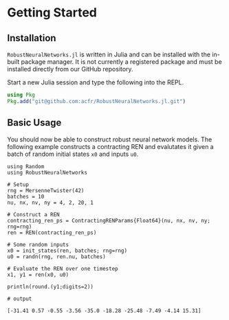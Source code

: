 # Getting Started

## Installation

`RobustNeuralNetworks.jl` is written in Julia and can be installed with the in-built package manager. It is not currently a registered package and must be installed directly from our GitHub repository.

Start a new Julia session and type the following into the REPL.
```julia
using Pkg
Pkg.add("git@github.com:acfr/RobustNeuralNetworks.jl.git")
```

## Basic Usage

You should now be able to construct robust neural network models. The following example constructs a contracting REN and evalutates it given a batch of random initial states `x0` and inputs `u0`.

```jldoctest
using Random
using RobustNeuralNetworks

# Setup
rng = MersenneTwister(42)
batches = 10
nu, nx, nv, ny = 4, 2, 20, 1

# Construct a REN
contracting_ren_ps = ContractingRENParams{Float64}(nu, nx, nv, ny; rng=rng)
ren = REN(contracting_ren_ps)

# Some random inputs
x0 = init_states(ren, batches; rng=rng)
u0 = randn(rng, ren.nu, batches)

# Evaluate the REN over one timestep
x1, y1 = ren(x0, u0)

println(round.(y1;digits=2))

# output

[-31.41 0.57 -0.55 -3.56 -35.0 -18.28 -25.48 -7.49 -4.14 15.31]
```